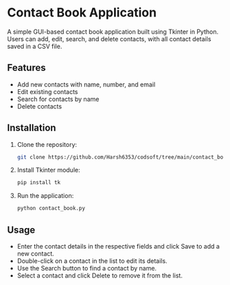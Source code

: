 # Contact Book Application

A simple GUI-based contact book application built using Tkinter in Python. Users can add, edit, search, and delete contacts, with all contact details saved in a CSV file.

## Features

- Add new contacts with name, number, and email
- Edit existing contacts
- Search for contacts by name
- Delete contacts

## Installation

1. Clone the repository:

    ```bash
    git clone https://github.com/Harsh6353/codsoft/tree/main/contact_book

2. Install Tkinter module:

    ```bash
    pip install tk

3. Run the application:

    ```bash
    python contact_book.py

## Usage

- Enter the contact details in the respective fields and click Save to add a new contact.
- Double-click on a contact in the list to edit its details.
- Use the Search button to find a contact by name.
- Select a contact and click Delete to remove it from the list.
